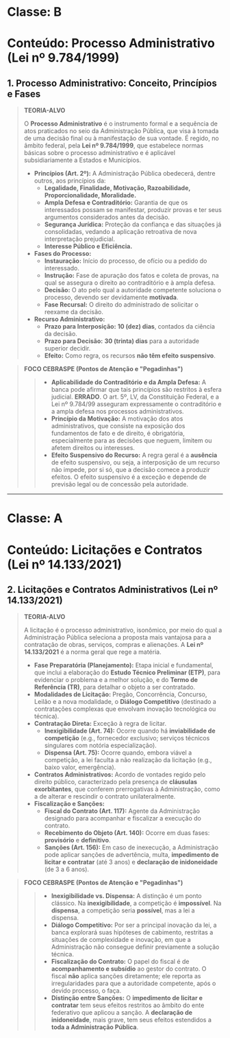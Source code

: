 # Classe: B
# Conteúdo: Processo Administrativo (Lei nº 9.784/1999)

## 1. Processo Administrativo: Conceito, Princípios e Fases

> **TEORIA-ALVO**
>
> O **Processo Administrativo** é o instrumento formal e a sequência de atos praticados no seio da Administração Pública, que visa à tomada de uma decisão final ou à manifestação de sua vontade. É regido, no âmbito federal, pela **Lei nº 9.784/1999**, que estabelece normas básicas sobre o processo administrativo e é aplicável subsidiariamente a Estados e Municípios.
>
> * **Princípios (Art. 2º):** A Administração Pública obedecerá, dentre outros, aos princípios da:
>     * **Legalidade, Finalidade, Motivação, Razoabilidade, Proporcionalidade, Moralidade.**
>     * **Ampla Defesa e Contraditório:** Garantia de que os interessados possam se manifestar, produzir provas e ter seus argumentos considerados antes da decisão.
>     * **Segurança Jurídica:** Proteção da confiança e das situações já consolidadas, vedando a aplicação retroativa de nova interpretação prejudicial.
>     * **Interesse Público e Eficiência.**
> * **Fases do Processo:**
>     * **Instauração:** Início do processo, de ofício ou a pedido do interessado.
>     * **Instrução:** Fase de apuração dos fatos e coleta de provas, na qual se assegura o direito ao contraditório e à ampla defesa.
>     * **Decisão:** O ato pelo qual a autoridade competente soluciona o processo, devendo ser devidamente **motivada**.
>     * **Fase Recursal:** O direito do administrado de solicitar o reexame da decisão.
> * **Recurso Administrativo:**
>     * **Prazo para Interposição:** **10 (dez) dias**, contados da ciência da decisão.
>     * **Prazo para Decisão:** **30 (trinta) dias** para a autoridade superior decidir.
>     * **Efeito:** Como regra, os recursos **não têm efeito suspensivo**.

> **FOCO CEBRASPE (Pontos de Atenção e "Pegadinhas")**
>
> > * **Aplicabilidade do Contraditório e da Ampla Defesa:** A banca pode afirmar que tais princípios são restritos à esfera judicial. **ERRADO**. O art. 5º, LV, da Constituição Federal, e a Lei nº 9.784/99 asseguram expressamente o contraditório e a ampla defesa nos processos administrativos.
> > * **Princípio da Motivação:** A motivação dos atos administrativos, que consiste na exposição dos fundamentos de fato e de direito, é obrigatória, especialmente para as decisões que neguem, limitem ou afetem direitos ou interesses.
> > * **Efeito Suspensivo do Recurso:** A regra geral é a **ausência** de efeito suspensivo, ou seja, a interposição de um recurso não impede, por si só, que a decisão comece a produzir efeitos. O efeito suspensivo é a exceção e depende de previsão legal ou de concessão pela autoridade.

---
# Classe: A
# Conteúdo: Licitações e Contratos (Lei nº 14.133/2021)

## 2. Licitações e Contratos Administrativos (Lei nº 14.133/2021)

> **TEORIA-ALVO**
>
> A licitação é o processo administrativo, isonômico, por meio do qual a Administração Pública seleciona a proposta mais vantajosa para a contratação de obras, serviços, compras e alienações. A **Lei nº 14.133/2021** é a norma geral que rege a matéria.
>
> * **Fase Preparatória (Planejamento):** Etapa inicial e fundamental, que inclui a elaboração do **Estudo Técnico Preliminar (ETP)**, para evidenciar o problema e a melhor solução, e do **Termo de Referência (TR)**, para detalhar o objeto a ser contratado.
> * **Modalidades de Licitação:** Pregão, Concorrência, Concurso, Leilão e a nova modalidade, o **Diálogo Competitivo** (destinado a contratações complexas que envolvam inovação tecnológica ou técnica).
> * **Contratação Direta:** Exceção à regra de licitar.
>     * **Inexigibilidade (Art. 74):** Ocorre quando há **inviabilidade de competição** (e.g., fornecedor exclusivo; serviços técnicos singulares com notória especialização).
>     * **Dispensa (Art. 75):** Ocorre quando, embora viável a competição, a lei faculta a não realização da licitação (e.g., baixo valor, emergência).
> * **Contratos Administrativos:** Acordo de vontades regido pelo direito público, caracterizado pela presença de **cláusulas exorbitantes**, que conferem prerrogativas à Administração, como a de alterar e rescindir o contrato unilateralmente.
> * **Fiscalização e Sanções:**
>     * **Fiscal do Contrato (Art. 117):** Agente da Administração designado para acompanhar e fiscalizar a execução do contrato.
>     * **Recebimento do Objeto (Art. 140):** Ocorre em duas fases: **provisório** e **definitivo**.
>     * **Sanções (Art. 156):** Em caso de inexecução, a Administração pode aplicar sanções de advertência, multa, **impedimento de licitar e contratar** (até 3 anos) e **declaração de inidoneidade** (de 3 a 6 anos).

> **FOCO CEBRASPE (Pontos de Atenção e "Pegadinhas")**
>
> > * **Inexigibilidade vs. Dispensa:** A distinção é um ponto clássico. Na **inexigibilidade**, a competição é **impossível**. Na **dispensa**, a competição seria **possível**, mas a lei a dispensa.
> > * **Diálogo Competitivo:** Por ser a principal inovação da lei, a banca explorará suas hipóteses de cabimento, restritas a situações de complexidade e inovação, em que a Administração não consegue definir previamente a solução técnica.
> > * **Fiscalização do Contrato:** O papel do fiscal é de **acompanhamento e subsídio** ao gestor do contrato. O fiscal **não** aplica sanções diretamente; ele reporta as irregularidades para que a autoridade competente, após o devido processo, o faça.
> > * **Distinção entre Sanções:** O **impedimento de licitar e contratar** tem seus efeitos restritos ao âmbito do ente federativo que aplicou a sanção. A **declaração de inidoneidade**, mais grave, tem seus efeitos estendidos a **toda a Administração Pública**.